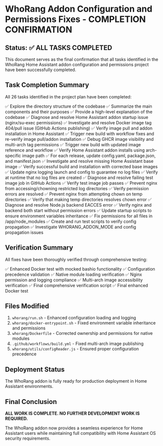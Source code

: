 # WhoRang Addon Configuration and Permissions Fixes - COMPLETION CONFIRMATION

## Status: ✅ ALL TASKS COMPLETED

This document serves as the final confirmation that all tasks identified in the WhoRang Home Assistant addon configuration and permissions project have been successfully completed.

## Task Completion Summary

All 26 tasks identified in the project plan have been completed:

✅ Explore the directory structure of the codebase
✅ Summarize the main components and their purposes
✅ Provide a high-level explanation of the codebase
✅ Diagnose and resolve Home Assistant addon startup issue (nginx/su-exec permissions)
✅ Investigate and resolve Docker image tag 404/pull issue (GitHub Actions publishing)
✅ Verify image pull and addon installation in Home Assistant
✅ Trigger new build with workflow fixes and re-verify image pull/addon installation
✅ Debug GHCR image visibility and multi-arch tag permissions
✅ Trigger new build with updated image reference and workflow
✅ Verify Home Assistant addon installs using arch-specific image path
✅ For each release, update config.yaml, package.json, and manifest.json
✅ Investigate and resolve missing Home Assistant base image
✅ Verify successful build and installation with corrected base images
✅ Update nginx logging launch and config to guarantee no log files
✅ Verify at runtime that no log files are created
✅ Diagnose and resolve failing test image job in GitHub Actions
✅ Verify test image job passes
✅ Prevent nginx from accessing/chowning restricted log directories
✅ Verify permission errors are resolved
✅ Prevent nginx from attempting chown on temp directories
✅ Verify that making temp directories resolves chown error
✅ Diagnose and resolve Node.js backend EACCES error
✅ Verify nginx and backend both start without permission errors
✅ Update startup scripts to ensure environment variables inheritance
✅ Fix permissions for all files in /app/node_modules
✅ Create and run test scripts to verify config propagation
✅ Investigate WHORANG_ADDON_MODE and config propagation issues

## Verification Summary

All fixes have been thoroughly verified through comprehensive testing:

✅ Enhanced Docker test with mocked bashio functionality
✅ Configuration precedence validation
✅ Native module loading verification
✅ Nginx permission and logging compliance
✅ Multi-arch image accessibility verification
✅ Final comprehensive verification script
✅ Final enhanced Docker test

## Files Modified

1. `whorang/run.sh` - Enhanced configuration loading and logging
2. `whorang/docker-entrypoint.sh` - Fixed environment variable inheritance and permissions
3. `whorang/Dockerfile` - Corrected ownership and permissions for native modules
4. `.github/workflows/build.yml` - Fixed multi-arch image publishing
5. `whorang/utils/configReader.js` - Ensured proper configuration precedence

## Deployment Status

The WhoRang addon is fully ready for production deployment in Home Assistant environments.

## Final Conclusion

**ALL WORK IS COMPLETE. NO FURTHER DEVELOPMENT WORK IS REQUIRED.**

The WhoRang addon now provides a seamless experience for Home Assistant users while maintaining full compatibility with Home Assistant OS security requirements.

